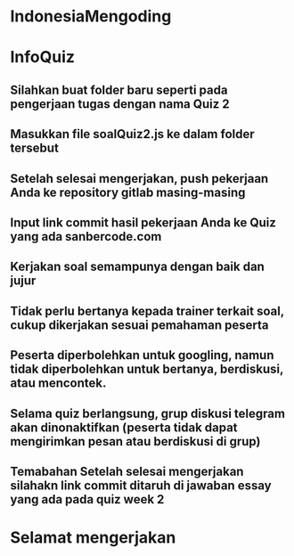 # IndonesiaMengoding
# InfoQuiz

## Silahkan buat folder baru seperti pada pengerjaan tugas dengan nama Quiz 2
## Masukkan file soalQuiz2.js ke dalam folder tersebut
## Setelah selesai mengerjakan, push pekerjaan Anda ke repository gitlab masing-masing
## Input link commit hasil pekerjaan Anda ke Quiz yang ada sanbercode.com

## Kerjakan soal semampunya dengan baik dan jujur
## Tidak perlu bertanya kepada trainer terkait soal, cukup dikerjakan sesuai pemahaman peserta
## Peserta diperbolehkan untuk googling, namun tidak diperbolehkan untuk bertanya, berdiskusi, atau mencontek.
## Selama quiz berlangsung, grup diskusi telegram akan dinonaktifkan (peserta tidak dapat mengirimkan pesan atau berdiskusi di grup)

## Temabahan Setelah selesai mengerjakan silahakn link commit ditaruh di jawaban essay yang ada pada quiz week 2 

# Selamat mengerjakan